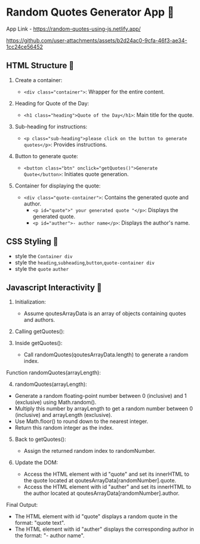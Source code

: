 # Random Quotes Generator App 🎲

App Link - https://random-quotes-using-js.netlify.app/

https://github.com/user-attachments/assets/b2d24ac0-9cfa-46f3-ae34-1cc24ce56452


## HTML Structure 🧱

1. Create a container:

   - `<div class="container">`: Wrapper for the entire content.

2. Heading for Quote of the Day:

   - `<h1 class="heading">Quote of the Day</h1>`: Main title for the quote.

3. Sub-heading for instructions:

   - `<p class="sub-heading">please click on the button to generate quotes</p>`: Provides instructions.

4. Button to generate quote:

   - `<button class="btn" onclick="getQuotes()">Generate Quote</button>`: Initiates quote generation.

5. Container for displaying the quote:

   - `<div class="quote-container">`: Contains the generated quote and author.
     - `<p id="quote">" your generated quote "</p>`: Displays the generated quote.
     - `<p id="auther">- author name</p>`: Displays the author's name.

## CSS Styling 🌈

- style the `Container div`
- style the `heading`,`subheading`,`button`,`quote-container div`
- style the `quote` `auther`

## Javascript Interactivity 🚀

1. Initialization:

   - Assume qoutesArrayData is an array of objects containing quotes and authors.

2. Calling getQuotes():

3. Inside getQuotes():
   - Call randomQuotes(qoutesArrayData.length) to generate a random index.

Function randomQuotes(arrayLength):

4.  randomQuotes(arrayLength):

- Generate a random floating-point number between 0 (inclusive) and 1 (exclusive) using Math.random().
- Multiply this number by arrayLength to get a random number between 0 (inclusive) and arrayLength (exclusive).
- Use Math.floor() to round down to the nearest integer.
- Return this random integer as the index.

5. Back to getQuotes():

   - Assign the returned random index to randomNumber.

6. Update the DOM:
   - Access the HTML element with id "quote" and set its innerHTML to the quote located at qoutesArrayData[randomNumber].quote.
   - Access the HTML element with id "auther" and set its innerHTML to the author located at qoutesArrayData[randomNumber].author.

Final Output:

- The HTML element with id "quote" displays a random quote in the format: "quote text".
- The HTML element with id "auther" displays the corresponding author in the format: "- author name".
